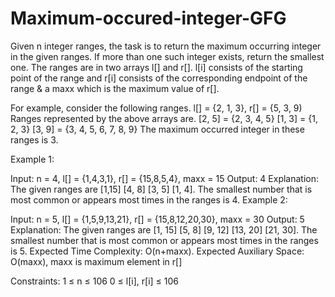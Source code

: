 # Maximum-occured-integer-GFG
Given n integer ranges, the task is to return the maximum occurring integer in the given ranges. If more than one such integer exists, return the smallest one.
The ranges are in two arrays l[] and r[].  l[i] consists of the starting point of the range and r[i] consists of the corresponding endpoint of the range & a maxx which is the maximum value of r[].

For example, consider the following ranges.
l[] = {2, 1, 3}, r[] = {5, 3, 9)
Ranges represented by the above arrays are.
[2, 5] = {2, 3, 4, 5}
[1, 3] = {1, 2, 3}
[3, 9] = {3, 4, 5, 6, 7, 8, 9}
The maximum occurred integer in these ranges is 3.

Example 1:

Input: n = 4, l[] = {1,4,3,1}, r[] = {15,8,5,4}, maxx = 15
Output: 4
Explanation: The given ranges are [1,15] [4, 8] [3, 5] [1, 4]. The smallest number that is most common or appears most times in the ranges is 4.
Example 2:

Input: n = 5, l[] = {1,5,9,13,21}, r[] = {15,8,12,20,30}, maxx = 30
Output: 5
Explanation: The given ranges are [1, 15] [5, 8] [9, 12] [13, 20] [21, 30]. The smallest number that is most common or appears most times in the ranges is 5.
Expected Time Complexity: O(n+maxx).
Expected Auxiliary Space: O(maxx), maxx is maximum element in r[]

Constraints:
1 ≤ n ≤ 106
0 ≤ l[i], r[i] ≤ 106
